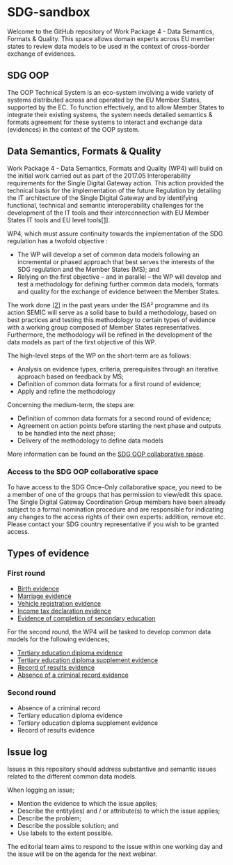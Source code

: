 # SDG-sandbox
Welcome to the GitHub repository of Work Package 4 - Data Semantics, Formats & Quality. This space allows domain experts across EU member states to review data models to be used in the context of cross-border exchange of evidences. 

## SDG OOP
The OOP Technical System is an eco-system involving a wide variety of systems distributed across and operated by the EU Member States, supported by the EC. To function effectively, and to allow Member States to integrate their existing systems, the system needs detailed semantics & formats agreement for these systems to interact and exchange data (evidences) in the context of the OOP system.

## Data Semantics, Formats & Quality
Work Package 4 - Data Semantics, Formats and Quality (WP4) will build on the initial work carried out as part of the 2017.05 Interoperability requirements for the Single Digital Gateway action. This action provided the technical basis for the implementation of the future Regulation by detailing the IT architecture of the Single Digital Gateway and by identifying functional, technical and semantic interoperability challenges for the development of the IT tools and their interconnection with EU Member States IT tools and EU level tools[[1]](https://ec.europa.eu/isa2/actions/common-architecture-single-digital-gateway_en).

WP4, which must assure continuity towards the implementation of the SDG regulation has a twofold objective :

* The WP will develop a set of common data models following an incremental or phased approach that best serves the interests of the SDG regulation and the Member States (MS); and
* Relying on the first objective – and in parallel – the WP will develop and test a methodology for defining further common data models, formats and quality for the exchange of evidence between the Member States.

The work done [[2]](https://joinup.ec.europa.eu/sites/default/files/document/2015-03/Process%20and%20methodology%20for%20developing%20semantic%20agreements.pdf) in the past years under the ISA² programme and its action SEMIC will serve as a solid base to build a methodology, based on best practices and testing this methodology to certain types of evidence with a working group composed of Member States representatives. Furthermore, the methodology will be refined in the development of the data models as part of the first objective of this WP. 

The high-level steps of the WP on the short-term are as follows:

* Analysis on evidence types, criteria, prerequisites through an iterative approach based on feedback by MS;
* Definition of common data formats for a first round of evidence;
* Apply and refine the methodology

Concerning the medium-term, the steps are:

* Definition of common data formats for a second round of evidence;
* Agreement on action points before starting the next phase and outputs to be handled into the next phase;
* Delivery of the methodology to define data models

More information can be found on the [SDG OOP collaborative space](https://ec.europa.eu/cefdigital/wiki/pages/viewpage.action?pageId=221481401). 

### Access to the SDG OOP collaborative space
To have access to the SDG Once-Only collaborative space, you need to be a member of one of the groups that has permission to view/edit this space. The Single Digital Gateway Coordination Group members have been already subject to a formal nomination procedure and are responsible for indicating any changes to the access rights of their own experts: addition, remove etc. Please contact your SDG country representative if you wish to be granted access. 

## Types of evidence

### First round

* [Birth evidence](https://github.com/SEMICeu/SDG-sandbox/tree/master/evidences/birth_certificate/data_model)
* [Marriage evidence](https://github.com/SEMICeu/SDG-sandbox/tree/master/evidences/marriage_certificate/data_model)
* [Vehicle registration evidence](https://github.com/SEMICeu/SDG-sandbox/tree/master/evidences/vehicle_registration_certificate/data_model) 
* [Income tax declaration evidence](https://github.com/SEMICeu/SDG-sandbox/tree/master/evidences/income_tax_declaration_certificate/data_model)
* [Evidence of completion of secondary education](https://github.com/SEMICeu/SDG-sandbox/tree/master/evidences/certificate_of_completion_of_secondary_education/data_model)

For the second round,  the WP4 will be tasked to develop common data models for the following evidences; 

* [Tertiary education diploma evidence](https://github.com/SEMICeu/SDG-sandbox/tree/master/evidences/tertiary_education_diploma_evidence/data_model)
* [Tertiary education diploma supplement evidence](https://github.com/SEMICeu/SDG-sandbox/tree/master/evidences/tertiary_education_supplement_evidence/data_model)
* [Record  of results evidence](https://github.com/SEMICeu/SDG-sandbox/tree/master/evidences/record_of_results_evidence/data_model) 
* [Absence of a criminal record evidence](https://github.com/SEMICeu/SDG-sandbox/tree/master/evidences/absence_of_a_criminal_record_evidence/data_model)

### Second round

* Absence of a criminal record
* Tertiary education diploma evidence 
* Tertiary education diploma supplement evidence 
* Record of results evidence 

## Issue log
Issues in this repository should address substantive and semantic issues related to the different common data models. 

When logging an issue;

* Mention the evidence to which the issue applies;
* Describe the entity(ies) and / or attribute(s) to which the issue applies; 
* Describe the problem;
* Describe the possible solution; and
* Use labels to the extent possible. 

The editorial team aims to respond to the issue within one working day and the issue will be on the agenda for the next webinar.
